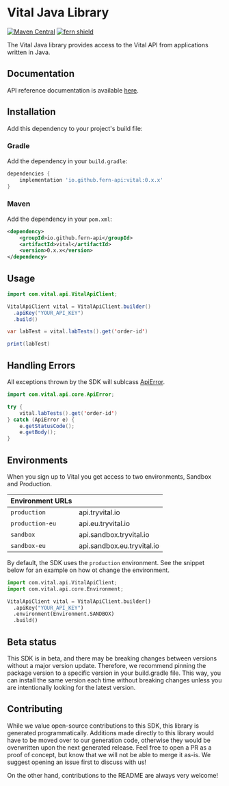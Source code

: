 # Vital Java Library

[![Maven Central](https://img.shields.io/maven-central/v/io.github.fern-api/vital)](https://central.sonatype.dev/artifact/io.github.fern-api/vital/) 
[![fern shield](https://img.shields.io/badge/%F0%9F%8C%BF-SDK%20generated%20by%20Fern-brightgreen)](https://github.com/fern-api/fern)

The Vital Java library provides access to the Vital API from applications written in Java.

## Documentation

API reference documentation is available [here](https://docs.tryvital.io/home/welcome).

## Installation

Add this dependency to your project's build file:

### Gradle

Add the dependency in your `build.gradle`:

```groovy
dependencies {
    implementation 'io.github.fern-api:vital:0.x.x'
}
```

### Maven

Add the dependency in your `pom.xml`:

```xml
<dependency>
    <groupId>io.github.fern-api</groupId>
    <artifactId>vital</artifactId>
    <version>0.x.x</version>
</dependency>
```

## Usage

```java
import com.vital.api.VitalApiClient;

VitalApiClient vital = VitalApiClient.builder()
  .apiKey("YOUR_API_KEY")
  .build()

var labTest = vital.labTests().get('order-id')

print(labTest)
```

## Handling Errors

All exceptions thrown by the SDK will sublcass [ApiError](./src/main/java/com/vital/api/core/ApiError.java).

```java
import com.vital.api.core.ApiError;

try {
    vital.labTests().get('order-id')
} catch (ApiError e) {
    e.getStatusCode();
    e.getBody();
}
```

## Environments

When you sign up to Vital you get access to two environments, Sandbox and Production.

| Environment URLs |                            |
| ---------------- | -------------------------- |
| `production`     | api.tryvital.io            |
| `production-eu`  | api.eu.tryvital.io         |
| `sandbox`        | api.sandbox.tryvital.io    |
| `sandbox-eu`     | api.sandbox.eu.tryvital.io |

By default, the SDK uses the `production` environment. See the snippet below
for an example on how ot change the environment.

```python
import com.vital.api.VitalApiClient;
import com.vital.api.core.Environment;

VitalApiClient vital = VitalApiClient.builder()
  .apiKey("YOUR_API_KEY")
  .environment(Environment.SANDBOX)
  .build()
```

## Beta status

This SDK is in beta, and there may be breaking changes between versions without a major version update. Therefore, we recommend pinning the package version to a specific version in your build.gradle file. This way, you can install the same version each time without breaking changes unless you are intentionally looking for the latest version.

## Contributing

While we value open-source contributions to this SDK, this library is generated programmatically. Additions made directly to this library would have to be moved over to our generation code, otherwise they would be overwritten upon the next generated release. Feel free to open a PR as a proof of concept, but know that we will not be able to merge it as-is. We suggest opening an issue first to discuss with us!

On the other hand, contributions to the README are always very welcome!
